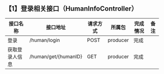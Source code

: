 ## 【1】登录相关接口（HumanInfoController）
接口名称 | 接口地址 | 请求方式 |所属包|完成情况|备注
--- | --- | --- | --- | ---| ---
登录 | /human/login |  POST| producer | 完成
获取登录人信息 | /human/get/{humanID} | GET | producer | 完成
